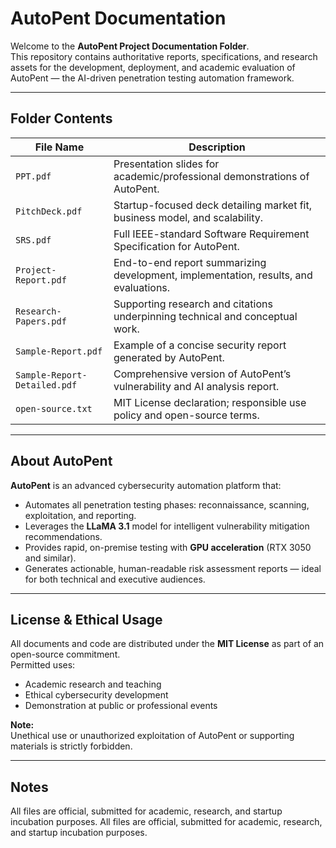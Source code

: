 # AutoPent Documentation

Welcome to the **AutoPent Project Documentation Folder**.  
This repository contains authoritative reports, specifications, and research assets for the development, deployment, and academic evaluation of AutoPent — the AI-driven penetration testing automation framework.

---

## Folder Contents

| File Name | Description |
|-----------|-------------|
| `PPT.pdf` | Presentation slides for academic/professional demonstrations of AutoPent. |
| `PitchDeck.pdf` | Startup-focused deck detailing market fit, business model, and scalability. |
| `SRS.pdf` | Full IEEE-standard Software Requirement Specification for AutoPent. |
| `Project-Report.pdf` | End-to-end report summarizing development, implementation, results, and evaluations. |
| `Research-Papers.pdf` | Supporting research and citations underpinning technical and conceptual work. |
| `Sample-Report.pdf` | Example of a concise security report generated by AutoPent. |
| `Sample-Report-Detailed.pdf` | Comprehensive version of AutoPent’s vulnerability and AI analysis report. |
| `open-source.txt` | MIT License declaration; responsible use policy and open-source terms. |

---

## About AutoPent

**AutoPent** is an advanced cybersecurity automation platform that:
- Automates all penetration testing phases: reconnaissance, scanning, exploitation, and reporting.
- Leverages the **LLaMA 3.1** model for intelligent vulnerability mitigation recommendations.
- Provides rapid, on-premise testing with **GPU acceleration** (RTX 3050 and similar).
- Generates actionable, human-readable risk assessment reports — ideal for both technical and executive audiences.

---

## License & Ethical Usage

All documents and code are distributed under the **MIT License** as part of an open-source commitment.  
Permitted uses:
- Academic research and teaching
- Ethical cybersecurity development
- Demonstration at public or professional events

**Note:**  
Unethical use or unauthorized exploitation of AutoPent or supporting materials is strictly forbidden.

---

## Notes
All files are official, submitted for academic, research, and startup incubation purposes.
All files are official, submitted for academic, research, and startup incubation purposes.

